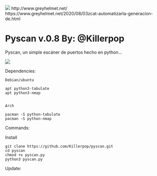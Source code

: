 <img src="https://1.bp.blogspot.com/-lV0q_RogHz0/XyhioZEr6yI/AAAAAAAACog/aUBE3KRem1IA3y03-I5sYSLCWA_ZsHJcwCLcBGAsYHQ/s640/dfbcbdf.png" />
http://www.greyhelmet.net/   https://www.greyhelmet.net/2020/08/03zcat-automatizarla-generacion-de.html

# Pyscan v.0.8 By: @Killerpop


Pyscan, un simple escáner de puertos hecho en python...


<img src="https://blogger.googleusercontent.com/img/b/R29vZ2xl/AVvXsEiknAAFhTjdehbADGxTi6VQT0oP_2F3YbFyXclgwEvF3B-KYK_wql0TnRbeL6MpjT9BuxIHHVv6czpk3w5rHnmD55-47isAn6we3q0HCDkPLoBXi-o91dHYuAX4lNLPC-q5WlSURYImVfx2ettLkwQJrsgOeTUbP2pHngXeDDD1sgs8rXBFgNKyfrD3MjQz/w554-h538/Captura%20desde%202023-06-23%2014-36-37.png" />


Dependencies:

	Debian/ubuntu

	apt python3-tabulate
	apt python3-nmap


	Arch

	pacman -S python-tabulate
	pacman -S python-nmap

Commands:

Install

	git clone https://github.com/Killerpop/pyscan.git
	cd pyscan
	chmod +x pyscan.py
	python3 pyscan.py
	

                          
Update:

    

